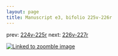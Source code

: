 ```yaml
---
layout: page
title: Manuscript e3, bifolio 225v-226r
---
```


prev: [224v-225r](../224v-225r/) next: [226v-227r](../226v-227r/)



[![Linked to zoomble image](http://www.homermultitext.org/iipsrv?IIIF=/project/homer/pyramidal/deepzoom/hmt/e3bifolio/v1/E3_225v_226r.tif/full/2000,/0/default.jpg)](http://www.homermultitext.org/ict2/?urn=urn:cite2:hmt:e3bifolio.v1:E3_225v_226r)

